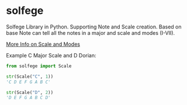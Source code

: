 # solfege
Solfege Library in Python. Supporting Note and Scale creation. Based on base Note can tell all the notes in a major and scale and modes (I-VII).

[More Info on Scale and Modes](https://en.wikipedia.org/wiki/Mode_(music))

Example C Major Scale and D Dorian:
```python
from solfege import Scale

str(Scale("C", 1))
'C D E F G A B C'

str(Scale("D", 2))
'D E F G A B C D'

```
